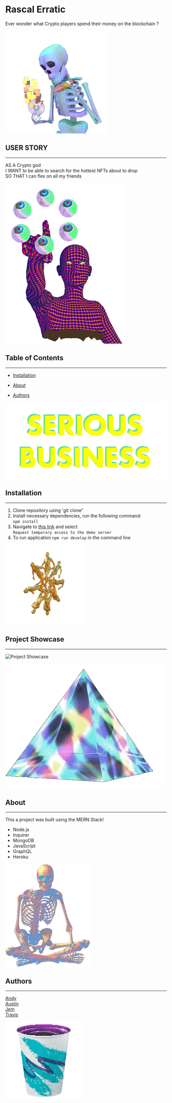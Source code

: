 # Rascal Erratic
Ever wonder what Crypto players spend their money on the blockchain ?

![Your Average Software Developer](./client/src/assets/vaporwave1.gif)

## USER STORY
---
AS A Crypto god<br>
I WANT to be able to search for the hottest NFTs about to drop <br>
SO THAT I can flex on all my friends <br>

![Example of Crypto God](./client/src/assets/vaporwave7.webp)

## Table of Contents 
------
* [Installation](#installation)

* [About](#about)

* [Authors](#authors)

![Serious Business Alert](./client/src/assets/vaporwave4.webp)

## Installation
---
1. Clone repository using 'git clone"
2. Install necessary dependencies, run the following command: <br> 
`npm install`
4. Navigate to [this link](https://cors-anywhere.herokuapp.com/corsdemo) and select <br> `Request temporary access to the demo server`
3. To run application `npm run develop` in the command line

![I just thought this one looked cool](./client/src/assets/vaporwave6.webp)

## Project Showcase
---
![Project Showcase](./client/src/assets/Rascal-Erratic-v2.gif)

![](./client/src/assets/vaporwave3.webp)

## About
---

This a project was built using the MERN Stack!<br>
* Node.js
* Inquirer
* MongoDB
* JavaScript
* GraphQL
* Heroku

![Namaste Skeleton](./client/src/assets/vaporwave2.webp)
## Authors
---
[Andy](https://github.com/superfishal) <br>
[Austin](https://github.com/KingAusti) <br>
[Jem](https://github.com/irvingjem) <br>
[Travis](https://github.com/ValiantThor92) <br>

![This one is for Jem](./client/src/assets/vaporwave5.webp)